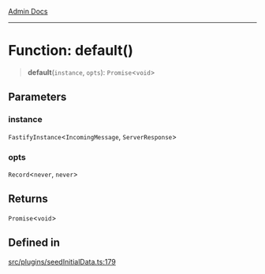 [Admin Docs](/)

***

# Function: default()

> **default**(`instance`, `opts`): `Promise`\<`void`\>

## Parameters

### instance

`FastifyInstance`\<`IncomingMessage`, `ServerResponse`\>

### opts

`Record`\<`never`, `never`\>

## Returns

`Promise`\<`void`\>

## Defined in

[src/plugins/seedInitialData.ts:179](https://github.com/NishantSinghhhhh/talawa-api/blob/ff0f1d6ae21d3428519b64e42fe3bfdff573cb6e/src/plugins/seedInitialData.ts#L179)
